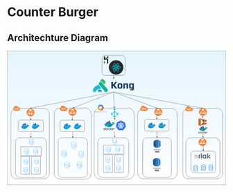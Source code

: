 # Counter Burger

## Architechture Diagram

![Architecture Diagram](CMPE281_Final.png "Architecture Diagram")
